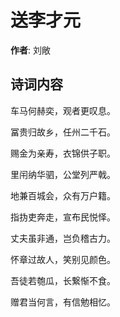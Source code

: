 # 送李才元

**作者**: 刘敞

## 诗词内容

车马何赫奕，观者更叹息。

冨贵归故乡，任州二千石。

赐金为亲寿，衣锦供子职。

里闬纳华驷，公堂列严戟。

地兼百城会，众有万户籍。

指㧑吏奔走，宣布民悦怿。

丈夫虽非通，岂负稽古力。

怀章过故人，笑别见颜色。

吾徒若匏瓜，长繋惭不食。

赠君当何言，有信勉相忆。

